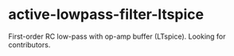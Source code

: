 # active-lowpass-filter-ltspice
First-order RC low-pass with op-amp buffer (LTspice). Looking for contributors.
